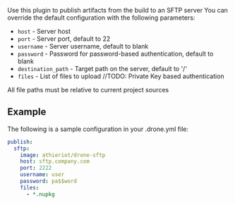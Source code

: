 Use this plugin to publish artifacts from the build to an SFTP server
You can override the default configuration with the following parameters:

* `host` - Server host
* `port` - Server port, default to 22
* `username` - Server username, default to blank
* `password` - Password for password-based authentication, default to blank
* `destination_path` - Target path on the server, default to '/'
* `files` - List of files to upload
//TODO: Private Key based authentication

All file paths must be relative to current project sources

## Example

The following is a sample configuration in your .drone.yml file:

```yaml
publish:
  sftp:
    image: athieriot/drone-sftp
    host: sftp.company.com
    port: 2222
    username: user
    password: pa$$word
    files: 
      - *.nupkg
```
